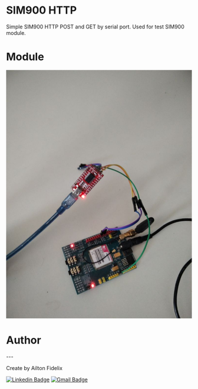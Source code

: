 <h1>SIM900 HTTP</h1>

Simple SIM900 HTTP POST and GET by serial port. Used for test SIM900 module.

<h1>Module</h1>

![ScreenShot](https://github.com/AiltonFidelix/SIM900-HTTP/blob/main/module.jpg)

<h1>Author</h1>
---

Create by Ailton Fidelix

[![Linkedin Badge](https://img.shields.io/badge/-Ailton-blue?style=flat-square&logo=Linkedin&logoColor=white&link=https://www.linkedin.com/in/ailtonfidelix/)](https://www.linkedin.com/in/ailton-fidelix-9603b31b7/) 
[![Gmail Badge](https://img.shields.io/badge/-ailton1626@gmail.com-c14438?style=flat-square&logo=Gmail&logoColor=white&link=mailto:ailton1626@gmail.com)](mailto:ailton1626@gmail.com)
